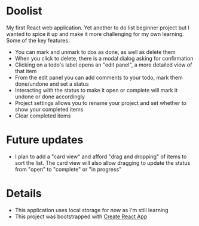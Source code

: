 # Doolist
My first React web application. Yet another to do list beginner project but I wanted to spice it up and make it more challenging for my own learning. Some of the key features:

- You can mark and unmark to dos as done, as well as delete them
- When you click to delete, there is a modal dialog asking for confirmation
- Clicking on a todo's label opens an "edit panel", a more detailed view of that item
- From the edit panel you can add comments to your todo, mark them done/undone and set a status
- Interacting with the status to make it open or complete will mark it undone or done accordingly
- Project settings allows you to rename your project and set whether to show your completed items
- Clear completed items

# Future updates

- I plan to add a "card view" and afford "drag and dropping" of items to sort the list. The card view will also allow dragging to update the status from "open" to "complete" or "in progress"

# Details
- This application uses local storage for now as I'm still learning
- This project was bootstrapped with [Create React App](https://github.com/facebook/create-react-app)

